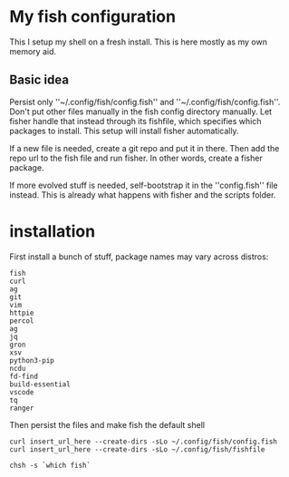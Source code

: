 # My fish configuration

This I setup my shell on a fresh install. This is here mostly as my own memory aid.


## Basic idea

Persist only ''~/.config/fish/config.fish'' and ''~/.config/fish/config.fish''. Don't put other files manually in the fish config directory manually. Let fisher handle that instead through its fishfile, which specifies which packages to install. This setup will install fisher automatically.


If a new file is needed, create a git repo and put it in there. Then add the repo url to the fish file and run fisher. In other words, create a fisher package.

If more evolved stuff is needed, self-bootstrap it in the ''config.fish'' file instead. This is already what happens with fisher and the scripts folder.


# installation

First install a bunch of stuff, package names may vary across distros:

```
fish
curl
ag
git
vim
httpie
percol
ag
jq
gron
xsv
python3-pip
ncdu
fd-find
build-essential
vscode
tq
ranger
```

Then persist the files and make fish the default shell

```
curl insert_url_here --create-dirs -sLo ~/.config/fish/config.fish
curl insert_url_here --create-dirs -sLo ~/.config/fish/fishfile

chsh -s `which fish`
```
